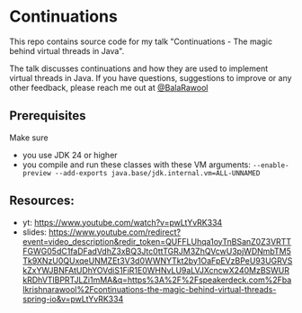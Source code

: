 # Continuations

This repo contains source code for my talk "Continuations - The magic behind virtual threads in Java".

The talk discusses continuations and how they are used to implement virtual threads in Java. 
If you have questions, suggestions to improve or any other feedback, please reach me out at [@BalaRawool](https://twitter.com/BalaRawool)

## Prerequisites
Make sure 
- you use JDK 24 or higher
- you compile and run these classes with these VM arguments: `--enable-preview --add-exports java.base/jdk.internal.vm=ALL-UNNAMED`

## Resources:
- yt: https://www.youtube.com/watch?v=pwLtYvRK334
- slides: https://www.youtube.com/redirect?event=video_description&redir_token=QUFFLUhqa1oyTnBSanZ0Z3VRTTFGWG05dC1faDFadVdhZ3xBQ3Jtc0ttTGRJM3ZhQVcwU3pjWDNmbTM5Tk9XNzU0QUxqeUNMZEt3V3d0WWNYTkt2by1OaFpEVzBPeU93UGRVSkZxYWJBNFAtUDhYOVdiS1FiR1E0WHNvLU9aLVJXcncwX240MzBSWURkRDhVTlBPRTJLZi1mMA&q=https%3A%2F%2Fspeakerdeck.com%2Fbalkrishnarawool%2Fcontinuations-the-magic-behind-virtual-threads-spring-io&v=pwLtYvRK334

